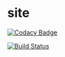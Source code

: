 # site
[![Codacy Badge](https://api.codacy.com/project/badge/Grade/be7c31ae1c084617ad1de1711b8968e8)](https://app.codacy.com/gh/fgsoftware1/site?utm_source=github.com&utm_medium=referral&utm_content=fgsoftware1/site&utm_campaign=Badge_Grade)

[![Build Status](https://travis-ci.com/fgsoftware1/site.svg?branch=main)](https://travis-ci.com/fgsoftware1/site)
